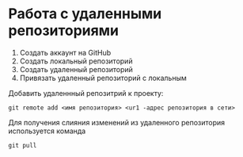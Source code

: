 # Работа с удаленными репозиториями
1. Создать аккаунт на GitHub
2. Создать локальный репозиторий
3. Создать удаленный репозиторий
4. Привязать удаленный репозиторий с локальным

Добавить удаленнный репозитрий к проекту:
```
git remote add <имя репозитория> <ur1 -адрес репозитория в сети>
```
Для получения слияния изменений из удаленного репозитория используется команда 
```
git pull
```